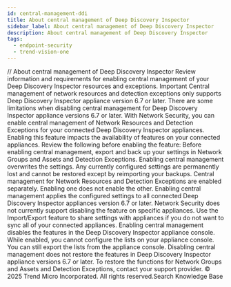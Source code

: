 ```yaml
---
id: central-management-ddi
title: About central management of Deep Discovery Inspector
sidebar_label: About central management of Deep Discovery Inspector
description: About central management of Deep Discovery Inspector
tags:
  - endpoint-security
  - trend-vision-one
---
```


/*<![CDATA[*/ $('#title').html($('meta[name=map-description]').attr('content')); /*]]>*/ About central management of Deep Discovery Inspector Review information and requirements for enabling central management of your Deep Discovery Inspector resources and exceptions. Important Central management of network resources and detection exceptions only supports Deep Discovery Inspector appliance version 6.7 or later. There are some limitations when disabling central management for Deep Discovery Inspector appliance versions 6.7 or later. With Network Security, you can enable central management of Network Resources and Detection Exceptions for your connected Deep Discovery Inspector appliances. Enabling this feature impacts the availability of features on your connected appliances. Review the following before enabling the feature: Before enabling central management, export and back up your settings in Network Groups and Assets and Detection Exceptions. Enabling central management overwrites the settings. Any currently configured settings are permanently lost and cannot be restored except by reimporting your backups. Central management for Network Resources and Detection Exceptions are enabled separately. Enabling one does not enable the other. Enabling central management applies the configured settings to all connected Deep Discovery Inspector appliances version 6.7 or later. Network Security does not currently support disabling the feature on specific appliances. Use the Import/Export feature to share settings with appliances if you do not want to sync all of your connected appliances. Enabling central management disables the features in the Deep Discovery Inspector appliance console. While enabled, you cannot configure the lists on your appliance console. You can still export the lists from the appliance console. Disabling central management does not restore the features in Deep Discovery Inspector appliance versions 6.7 or later. To restore the functions for Network Groups and Assets and Detection Exceptions, contact your support provider. © 2025 Trend Micro Incorporated. All rights reserved.Search Knowledge Base